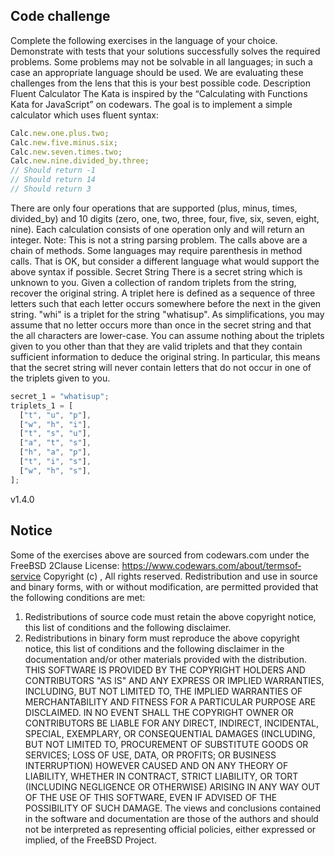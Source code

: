 ## Code challenge

Complete the following exercises in the language of your choice. Demonstrate with tests that
your solutions successfully solves the required problems. Some problems may not be solvable
in all languages; in such a case an appropriate language should be used. We are evaluating
these challenges from the lens that this is your best possible code.
Description
Fluent Calculator
The Kata is inspired by the “Calculating with Functions Kata for JavaScript” on codewars. The
goal is to implement a simple calculator which uses fluent syntax:

```js
Calc.new.one.plus.two;
Calc.new.five.minus.six;
Calc.new.seven.times.two;
Calc.new.nine.divided_by.three;
// Should return -1
// Should return 14
// Should return 3
```

There are only four operations that are supported (plus, minus, times, divided_by) and 10 digits
(zero, one, two, three, four, five, six, seven, eight, nine).
Each calculation consists of one operation only and will return an integer.
Note: This is not a string parsing problem. The calls above are a chain of methods. Some
languages may require parenthesis in method calls. That is OK, but consider a different
language what would support the above syntax if possible.
Secret String
There is a secret string which is unknown to you. Given a collection of random triplets from the
string, recover the original string.
A triplet here is defined as a sequence of three letters such that each letter occurs somewhere
before the next in the given string. "whi" is a triplet for the string "whatisup".
As simplifications, you may assume that no letter occurs more than once in the secret string
and that the all characters are lower-case.
You can assume nothing about the triplets given to you other than that they are valid triplets
and that they contain sufficient information to deduce the original string. In particular, this
means that the secret string will never contain letters that do not occur in one of the triplets
given to you.

```js
secret_1 = "whatisup";
triplets_1 = [
  ["t", "u", "p"],
  ["w", "h", "i"],
  ["t", "s", "u"],
  ["a", "t", "s"],
  ["h", "a", "p"],
  ["t", "i", "s"],
  ["w", "h", "s"],
];
```

v1.4.0

## Notice

Some of the exercises above are sourced from codewars.com under the FreeBSD 2­Clause
License:
https://www.codewars.com/about/terms­of­service
Copyright (c) , All rights reserved. Redistribution and use in source and binary forms, with or
without modification, are permitted provided that the following conditions are met:

1. Redistributions of source code must retain the above copyright notice, this list of conditions
   and the following disclaimer.
2. Redistributions in binary form must reproduce the above copyright notice, this list of
   conditions and the following disclaimer in the documentation and/or other materials provided
   with the distribution.
   THIS SOFTWARE IS PROVIDED BY THE COPYRIGHT HOLDERS AND CONTRIBUTORS "AS
   IS" AND ANY EXPRESS OR IMPLIED WARRANTIES, INCLUDING, BUT NOT LIMITED TO, THE
   IMPLIED WARRANTIES OF MERCHANTABILITY AND FITNESS FOR A PARTICULAR
   PURPOSE ARE DISCLAIMED. IN NO EVENT SHALL THE COPYRIGHT OWNER OR
   CONTRIBUTORS BE LIABLE FOR ANY DIRECT, INDIRECT, INCIDENTAL, SPECIAL,
   EXEMPLARY, OR CONSEQUENTIAL DAMAGES (INCLUDING, BUT NOT LIMITED TO,
   PROCUREMENT OF SUBSTITUTE GOODS OR SERVICES; LOSS OF USE, DATA, OR
   PROFITS; OR BUSINESS INTERRUPTION) HOWEVER CAUSED AND ON ANY THEORY OF
   LIABILITY, WHETHER IN CONTRACT, STRICT LIABILITY, OR TORT (INCLUDING
   NEGLIGENCE OR OTHERWISE) ARISING IN ANY WAY OUT OF THE USE OF THIS
   SOFTWARE, EVEN IF ADVISED OF THE POSSIBILITY OF SUCH DAMAGE. The views and
   conclusions contained in the software and documentation are those of the authors and should
   not be interpreted as representing official policies, either expressed or implied, of the FreeBSD
   Project.
